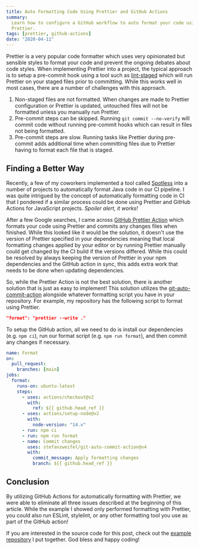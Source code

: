 ```yaml
---
title: Auto Formatting Code Using Prettier and GitHub Actions
summary:
  Learn how to configure a GitHub workflow to auto format your code using
  Prettier.
tags: [prettier, github-actions]
date: "2020-04-11"
---
```


Prettier is a very popular code formatter which uses very opinionated but
sensible styles to format your code and prevent the ongoing debates about code
styles. When implementing Prettier into a project, the typical approach is to
setup a pre-commit hook using a tool such as
[lint-staged](https://github.com/okonet/lint-staged) which will run Prettier on
your staged files prior to committing. While this works well in most cases,
there are a number of challenges with this approach.

1. Non-staged files are not formatted. When changes are made to Prettier
   configuration or Prettier is updated, untouched files will not be formatted
   unless you manually run Prettier.
1. Pre-commit steps can be skipped. Running `git commit --no-verify` will commit
   code without running pre-commit hooks which can result in files not being
   formatted.
1. Pre-commit steps are slow. Running tasks like Prettier during pre-commit adds
   additional time when committing files due to Prettier having to format each
   file that is staged.

## Finding a Better Way

Recently, a few of my coworkers implemented a tool called
[Spotless](https://github.com/diffplug/spotless) into a number of projects to
automatically format Java code in our CI pipeline. I was quite intrigued by the
concept of automatically formatting code in CI that I pondered if a similar
process could be done using Prettier and GitHub Actions for JavaScript projects.
_Spoiler alert, it works!_

After a few Google searches, I came across
[GitHub Prettier Action](https://github.com/creyD/prettier_action) which formats
your code using Prettier and commits any changes files when finished. While this
looked like it would be the solution, it doesn't use the version of Prettier
specified in your dependencies meaning that local formatting changes applied by
your editor or by running Prettier manually could get changed by the CI build if
the versions differed. While this could be resolved by always keeping the
version of Prettier in your npm dependencies and the GitHub action in sync, this
adds extra work that needs to be done when updating dependencies.

So, while the Prettier Action is not the best solution, there is another
solution that is just as easy to implement! This solution utilizes the
[git-auto-commit-action](https://github.com/stefanzweifel/git-auto-commit-action)
alongside whatever formatting script you have in your repository. For example,
my repository has the following script to format using Prettier.

```json:package.json
"format": "prettier --write ."
```

To setup the GitHub action, all we need to do is install our dependencies (e.g.
`npm ci`), run our format script (e.g. `npm run format`), and then commit any
changes if necessary.

```yml:.github/workflows/format.yml
name: Format
on:
  pull_request:
    branches: [main]
jobs:
  format:
    runs-on: ubuntu-latest
    steps:
      - uses: actions/checkout@v2
        with:
          ref: ${{ github.head_ref }}
      - uses: actions/setup-node@v2
        with:
          node-version: "14.x"
      - run: npm ci
      - run: npm run format
      - name: Commit changes
        uses: stefanzweifel/git-auto-commit-action@v4
        with:
          commit_message: Apply formatting changes
          branch: ${{ github.head_ref }}
```

## Conclusion

By utilizing GitHub Actions for automatically formatting with Prettier, we were
able to eliminate all three issues described at the beginning of this article.
While the example I showed only performed formatting with Prettier, you could
also run ESLint, stylelint, or any other formatting tool you use as part of the
GitHub action!

If you are interested in the source code for this post, check out the
[example repository](https://github.com/mskelton/prettier-formatting-example) I
put together. God bless and happy coding!
